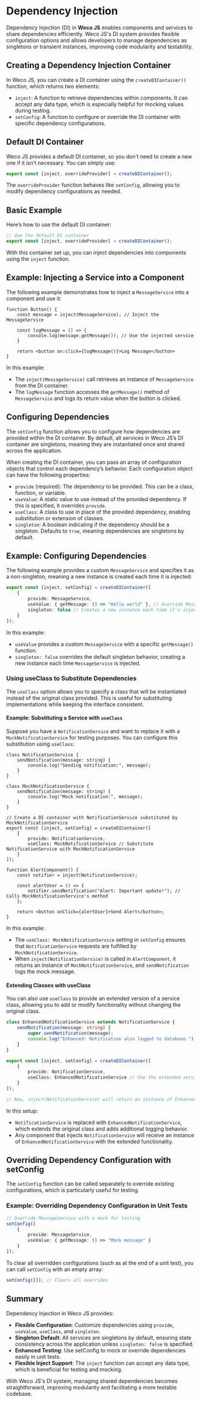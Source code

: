 # Dependency Injection

Dependency Injection (DI) in **Weco JS** enables components and services to share dependencies efficiently. Weco JS's DI system provides flexible configuration options and allows developers to manage dependencies as singletons or transient instances, improving code modularity and testability.

## Creating a Dependency Injection Container

In Weco JS, you can create a DI container using the `createDIContainer()` function, which returns two elements:

* `inject`: A function to retrieve dependencies within components. It can accept any data type, which is especially helpful for mocking values during testing.
* `setConfig`: A function to configure or override the DI container with specific dependency configurations.

## Default DI Container

Weco JS provides a default DI container, so you don’t need to create a new one if it isn’t necessary. You can simply use:

```ts
export const [inject, overrideProvider] = createDIContainer();
```

The `overrideProvider` function behaves like `setConfig`, allowing you to modify dependency configurations as needed.

## Basic Example

Here’s how to use the default DI container:

```ts
// Use the default DI container
export const [inject, overrideProvider] = createDIContainer();
```

With this container set up, you can inject dependencies into components using the `inject` function.

## Example: Injecting a Service into a Component

The following example demonstrates how to inject a `MessageService` into a component and use it:

```tsx
function Button() {
    const message = inject(MessageService); // Inject the MessageService

    const logMessage = () => {
        console.log(message.getMessage()); // Use the injected service
    }

    return <button on:click={logMessage()}>Log Message</button>
}
```

In this example:

* The `inject(MessageService)` call retrieves an instance of `MessageService` from the DI container.
* The `logMessage` function accesses the `getMessage()` method of `MessageService` and logs its return value when the button is clicked.

## Configuring Dependencies

The `setConfig` function allows you to configure how dependencies are provided within the DI container. By default, all services in Weco JS’s DI container are singletons, meaning they are instantiated once and shared across the application.

When creating the DI container, you can pass an array of configuration objects that control each dependency’s behavior. Each configuration object can have the following properties:

* `provide` (required): The dependency to be provided. This can be a class, function, or variable.
* `useValue`: A static value to use instead of the provided dependency. If this is specified, it overrides `provide`.
* `useClass`: A class to use in place of the provided dependency, enabling substitution or extension of classes.
* `singleton`: A boolean indicating if the dependency should be a singleton. Defaults to `true`, meaning dependencies are singletons by default.

## Example: Configuring Dependencies

The following example provides a custom `MessageService` and specifies it as a non-singleton, meaning a new instance is created each time it is injected:

```ts
export const [inject, setConfig] = createDIContainer([
    {
        provide: MessageService,
        useValue: { getMessage: () => "Hello world" }, // Override MessageService with a custom value
        singleton: false // Creates a new instance each time it's injected
    }
]);
```

In this example:

* `useValue` provides a custom `MessageService` with a specific `getMessage()` function.
* `singleton: false` overrides the default singleton behavior, creating a new instance each time `MessageService` is injected.

### Using useClass to Substitute Dependencies

The `useClass` option allows you to specify a class that will be instantiated instead of the original class provided. This is useful for substituting implementations while keeping the interface consistent.

#### Example: Substituting a Service with `useClass`

Suppose you have a `NotificationService` and want to replace it with a `MockNotificationService` for testing purposes. You can configure this substitution using `useClass`:

```tsx
class NotificationService {
    sendNotification(message: string) {
        console.log("Sending notification:", message);
    }
}

class MockNotificationService {
    sendNotification(message: string) {
        console.log("Mock notification:", message);
    }
}

// Create a DI container with NotificationService substituted by MockNotificationService
export const [inject, setConfig] = createDIContainer([
    {
        provide: NotificationService,
        useClass: MockNotificationService // Substitute NotificationService with MockNotificationService
    }
]);

function AlertComponent() {
    const notifier = inject(NotificationService);

    const alertUser = () => {
        notifier.sendNotification("Alert: Important update!"); // Calls MockNotificationService's method
    };

    return <button onClick={alertUser}>Send Alert</button>;
}
```

In this example:

* The `useClass: MockNotificationService` setting in `setConfig` ensures that `NotificationService` requests are fulfilled by `MockNotificationService`.
* When `inject(NotificationService)` is called in `AlertComponent`, it returns an instance of `MockNotificationService`, and `sendNotification` logs the mock message.

#### Extending Classes with useClass

You can also use `useClass` to provide an extended version of a service class, allowing you to add or modify functionality without changing the original class.

```ts
class EnhancedNotificationService extends NotificationService {
    sendNotification(message: string) {
        super.sendNotification(message);
        console.log("Enhanced: Notification also logged to database.");
    }
}

export const [inject, setConfig] = createDIContainer([
    {
        provide: NotificationService,
        useClass: EnhancedNotificationService // Use the extended service class
    }
]);

// Now, inject(NotificationService) will return an instance of EnhancedNotificationService.
```

In this setup:

* `NotificationService` is replaced with `EnhancedNotificationService`, which extends the original class and adds additional logging behavior.
* Any component that injects `NotificationService` will receive an instance of `EnhancedNotificationService` with the extended functionality.

## Overriding Dependency Configuration with setConfig

The `setConfig` function can be called separately to override existing configurations, which is particularly useful for testing.

### Example: Overriding Dependency Configuration in Unit Tests

```ts
// Override MessageService with a mock for testing
setConfig([
    {
        provide: MessageService,
        useValue: { getMessage: () => "Mock message" }
    }
]);
```

To clear all overridden configurations (such as at the end of a unit test), you can call `setConfig` with an empty array:

```ts
setConfig([]); // Clears all overrides
```

## Summary

Dependency Injection in Weco JS provides:

* **Flexible Configuration**: Customize dependencies using `provide`, `useValue`, `useClass`, and `singleton`.
* **Singleton Default**: All services are singletons by default, ensuring state consistency across the application unless `singleton: false` is specified.
* **Enhanced Testing**: Use setConfig to mock or override dependencies easily in unit tests.
* **Flexible Inject Support**: The `inject` function can accept any data type, which is beneficial for testing and mocking.

With Weco JS's DI system, managing shared dependencies becomes straightforward, improving modularity and facilitating a more testable codebase.
